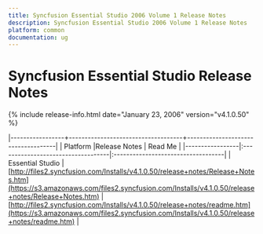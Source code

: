 ```yaml
---
title: Syncfusion Essential Studio 2006 Volume 1 Release Notes  
description: Syncfusion Essential Studio 2006 Volume 1 Release Notes  
platform: common
documentation: ug
---
```


# Syncfusion Essential Studio Release Notes  

{% include release-info.html date="January 23, 2006"  version="v4.1.0.50" %} 

|-----------------+------------------------------------+------------------------------------|
|   Platform      |Release Notes                       | Read Me                            |
|-----------------|:-----------------------------------|:-----------------------------------|
| Essential Studio  | [http://files2.syncfusion.com/Installs/v4.1.0.50/release+notes/Release+Notes.htm](https://s3.amazonaws.com/files2.syncfusion.com/Installs/v4.1.0.50/release+notes/Release+Notes.htm) | [http://files2.syncfusion.com/Installs/v4.1.0.50/release+notes/readme.htm](https://s3.amazonaws.com/files2.syncfusion.com/Installs/v4.1.0.50/release+notes/readme.htm) |



